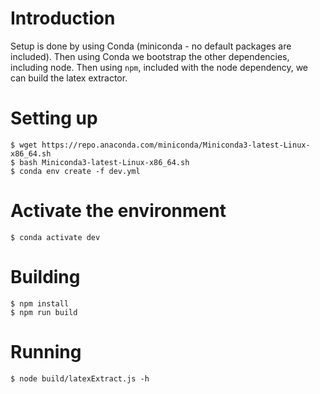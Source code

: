 # Introduction

Setup is done by using Conda (miniconda - no default packages are included). Then using Conda we bootstrap the other dependencies, including node. Then using `npm`, included with the node dependency, we can build the latex extractor.

# Setting up

    $ wget https://repo.anaconda.com/miniconda/Miniconda3-latest-Linux-x86_64.sh
    $ bash Miniconda3-latest-Linux-x86_64.sh
    $ conda env create -f dev.yml

# Activate the environment

    $ conda activate dev

# Building

    $ npm install
    $ npm run build

# Running

    $ node build/latexExtract.js -h
